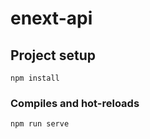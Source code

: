 # enext-api

## Project setup
```
npm install
```

### Compiles and hot-reloads
```
npm run serve
```